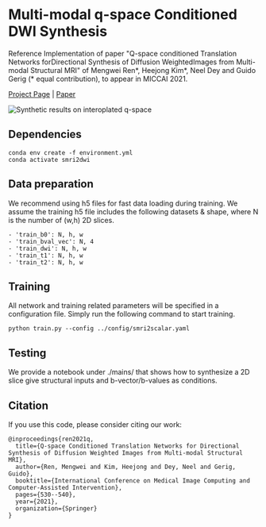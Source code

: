 # Multi-modal q-space Conditioned DWI Synthesis
Reference Implementation of paper "Q-space conditioned Translation Networks forDirectional Synthesis of Diffusion WeightedImages from Multi-modal Structural MRI" of Mengwei Ren*, Heejong Kim*, Neel Dey and Guido Gerig (* equal contribution), to appear in MICCAI 2021.

[Project Page](https://heejongkim.com/dwi-synthesis) | [Paper](https://arxiv.org/abs/2106.13188) 

![Synthetic results on interoplated q-space](demo.gif)

## Dependencies 
```shell
conda env create -f environment.yml
conda activate smri2dwi
```

## Data preparation
We recommend using h5 files for fast data loading during training. We assume the training h5 file includes the following datasets & shape, where N is the number of (w,h) 2D slices.  
```shell
- 'train_b0': N, h, w 
- 'train_bval_vec': N, 4
- 'train_dwi': N, h, w
- 'train_t1': N, h, w
- 'train_t2': N, h, w
```

## Training
All network and training related parameters will be specified in a configuration file. Simply run the following command to start training.
```shell script
python train.py --config ../config/smri2scalar.yaml
```

## Testing
We provide a notebook under ./mains/ that shows how to synthesize a 2D slice give structural inputs and b-vector/b-values as conditions.

## Citation
If you use this code, please consider citing our work:
```
@inproceedings{ren2021q,
  title={Q-space Conditioned Translation Networks for Directional Synthesis of Diffusion Weighted Images from Multi-modal Structural MRI},
  author={Ren, Mengwei and Kim, Heejong and Dey, Neel and Gerig, Guido},
  booktitle={International Conference on Medical Image Computing and Computer-Assisted Intervention},
  pages={530--540},
  year={2021},
  organization={Springer}
}
```
